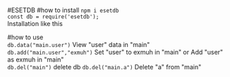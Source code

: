 #ESETDB
#how to install
`npm i esetdb`  
`const db = require('esetdb');`  
Installation like this  
  
#how to use  
`db.data("main.user")` View "user" data in "main"  
`db.add("main.user","exmuh")` Set "user" to exmuh in "main"  or Add "user" as exmuh in "main"  
`db.del("main")` delete db
`db.del("main.a")` Delete "a" from "main"  
